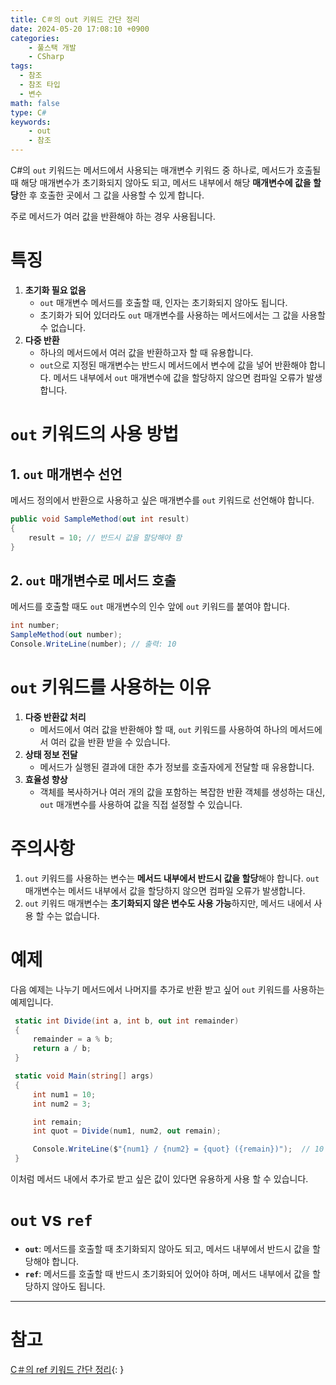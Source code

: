 ```yaml
---
title: C＃의 out 키워드 간단 정리
date: 2024-05-20 17:08:10 +0900
categories:
    - 풀스택 개발
    - CSharp
tags:
  - 참조
  - 참조 타입
  - 변수
math: false
type: C#
keywords:
    - out
    - 참조
---
```


C#의 `out` 키워드는 메서드에서 사용되는 매개변수 키워드 중 하나로, 메서드가 호출될 때 해당 매개변수가 초기화되지 않아도 되고, <span class="font_highlight">메서드 내부에서 해당 **매개변수에 값을 할당**한 후 호출한 곳에서 그 값을 사용할 수 있게</span> 합니다.

주로 메서드가 여러 값을 반환해야 하는 경우 사용됩니다.

# 특징

1. **초기화 필요 없음**
	- `out` 매개변수 메서드를 호출할 때, 인자는 초기화되지 않아도 됩니다.
	- 초기화가 되어 있더라도 `out` 매개변수를 사용하는 메서드에서는 그 값을 사용할 수 없습니다.
2. **다중 반환**
	- 하나의 메서드에서 여러 값을 반환하고자 할 때 유용합니다.
	- `out`으로 지정된 매개변수는 반드시 메서드에서 변수에 값을 넣어 반환해야 합니다. 메서드 내부에서 `out` 매개변수에 값을 할당하지 않으면 컴파일 오류가 발생합니다.

# `out` 키워드의 사용 방법

## 1. `out` 매개변수 선언

메서드 정의에서 반환으로 사용하고 싶은 매개변수를 `out` 키워드로 선언해야 합니다.

```csharp
public void SampleMethod(out int result)
{
    result = 10; // 반드시 값을 할당해야 함
}
```

## 2. `out` 매개변수로 메서드 호출

메서드를 호출할 때도 `out` 매개변수의 인수 앞에 `out` 키워드를 붙여야 합니다.

```csharp
int number;
SampleMethod(out number);
Console.WriteLine(number); // 출력: 10
```

# `out` 키워드를 사용하는 이유

1. **다중 반환값 처리**
	- 메서드에서 여러 값을 반환해야 할 때, `out` 키워드를 사용하여 하나의 메서드에서 여러 값을 반환 받을 수 있습니다.
2. **상태 정보 전달**
	- 메서드가 실행된 결과에 대한 추가 정보를 호출자에게 전달할 때 유용합니다.
3. **효율성 향상**
	- 객체를 복사하거나 여러 개의 값을 포함하는 복잡한 반환 객체를 생성하는 대신, `out` 매개변수를 사용하여 값을 직접 설정할 수 있습니다.

# 주의사항

1. `out` 키워드를 사용하는 변수는 **메서드 내부에서 반드시 값을 할당**해야 합니다. `out` 매개변수는 메서드 내부에서 값을 할당하지 않으면 컴파일 오류가 발생합니다.
2. `out` 키워드 매개변수는 **초기화되지 않은 변수도 사용 가능**하지만, 메서드 내에서 사용 할 수는 없습니다.

# 예제

다음 예제는 나누기 메서드에서 나머지를 추가로 반환 받고 싶어 `out` 키워드를 사용하는 예제입니다.

```csharp
 static int Divide(int a, int b, out int remainder)
 {
     remainder = a % b;
     return a / b;
 }

 static void Main(string[] args)
 {
     int num1 = 10;
     int num2 = 3;

     int remain;
     int quot = Divide(num1, num2, out remain);

     Console.WriteLine($"{num1} / {num2} = {quot} ({remain})");  // 10 / 3 = 3 (1)
 }
```
이처럼 메서드 내에서 추가로 받고 싶은 값이 있다면 유용하게 사용 할 수 있습니다.

# `out` vs `ref`

- **`out`**: 메서드를 호출할 때 초기화되지 않아도 되고, 메서드 내부에서 반드시 값을 할당해야 합니다.
- **`ref`**: 메서드를 호출할 때 반드시 초기화되어 있어야 하며, 메서드 내부에서 값을 할당하지 않아도 됩니다.


---

# 참고

[C＃의 ref 키워드 간단 정리](/posts/c-%EC%9D%98-ref-%ED%82%A4%EC%9B%8C%EB%93%9C-%EA%B0%84%EB%8B%A8-%EC%A0%95%EB%A6%AC/){: }

<!-- TODO: 참조 타입과 값 타입 링크 -->